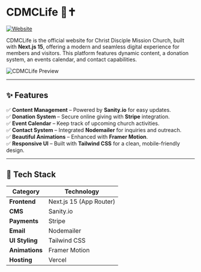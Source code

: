 # CDMCLife 🌿✝️  
[![Website](https://img.shields.io/badge/Website-Live-blue)](https://cdmclife.org)

CDMCLife is the official website for Christ Disciple Mission Church, built with **Next.js 15**, offering a modern and seamless digital experience for members and visitors. This platform features dynamic content, a donation system, an events calendar, and contact capabilities.

<!-- For the image, replace 'your-image-path.jpg' with your actual image path -->
![CDMCLife Preview](./public/website-preview.png)

---

## ✨ Features  
✅ **Content Management** – Powered by **Sanity.io** for easy updates.  
✅ **Donation System** – Secure online giving with **Stripe** integration.  
✅ **Event Calendar** – Keep track of upcoming church activities.  
✅ **Contact System** – Integrated **Nodemailer** for inquiries and outreach.  
✅ **Beautiful Animations** – Enhanced with **Framer Motion**.  
✅ **Responsive UI** – Built with **Tailwind CSS** for a clean, mobile-friendly design.  

---

## 🚀 Tech Stack  
| **Category**     | **Technology**         |
|-----------------|----------------------|
| **Frontend**     | Next.js 15 (App Router)  |
| **CMS**          | Sanity.io             |
| **Payments**     | Stripe                |
| **Email**        | Nodemailer            |
| **UI Styling**   | Tailwind CSS          |
| **Animations**   | Framer Motion         |
| **Hosting**      | Vercel                |
